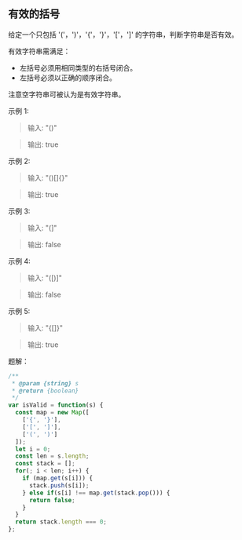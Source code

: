 ## 有效的括号

给定一个只包括 '('，')'，'{'，'}'，'['，']' 的字符串，判断字符串是否有效。

有效字符串需满足：

+ 左括号必须用相同类型的右括号闭合。
+ 左括号必须以正确的顺序闭合。

注意空字符串可被认为是有效字符串。

示例 1:

> 输入: "()"

> 输出: true

示例 2:

> 输入: "()[]{}"

> 输出: true

示例 3:

> 输入: "(]"

> 输出: false

示例 4:

> 输入: "([)]"

> 输出: false

示例 5:

> 输入: "{[]}"

> 输出: true

题解：
```javascript
/**
 * @param {string} s
 * @return {boolean}
 */
var isValid = function(s) {
  const map = new Map([
    ['{', '}'],
    ['[', ']'],
    ['(', ')']
  ]);
  let i = 0;
  const len = s.length;
  const stack = [];
  for(; i < len; i++) {
    if (map.get(s[i])) {
      stack.push(s[i]);
    } else if(s[i] !== map.get(stack.pop())) {
      return false;
    }
  }
  return stack.length === 0;
};
```
